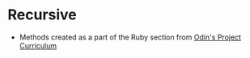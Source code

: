 # Recursive

* Methods created as a part of the Ruby section from [Odin's Project Curriculum](https://www.theodinproject.com/courses/ruby-programming/lessons/recursion)